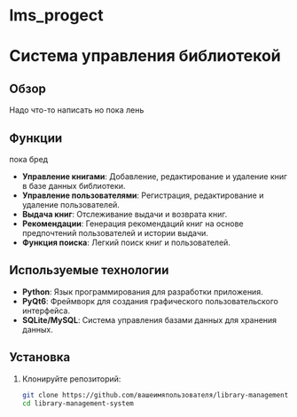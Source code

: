 # lms_progect
# Система управления библиотекой

## Обзор
Надо что-то написать но пока лень

## Функции
пока бред
- **Управление книгами**: Добавление, редактирование и удаление книг в базе данных библиотеки.
- **Управление пользователями**: Регистрация, редактирование и удаление пользователей.
- **Выдача книг**: Отслеживание выдачи и возврата книг.
- **Рекомендации**: Генерация рекомендаций книг на основе предпочтений пользователей и истории выдачи.
- **Функция поиска**: Легкий поиск книг и пользователей.

## Используемые технологии
- **Python**: Язык программирования для разработки приложения.
- **PyQt6**: Фреймворк для создания графического пользовательского интерфейса.
- **SQLite/MySQL**: Система управления базами данных для хранения данных.

## Установка
1. Клонируйте репозиторий:
   ```bash
   git clone https://github.com/вашеимяпользователя/library-management-system.git
   cd library-management-system             
